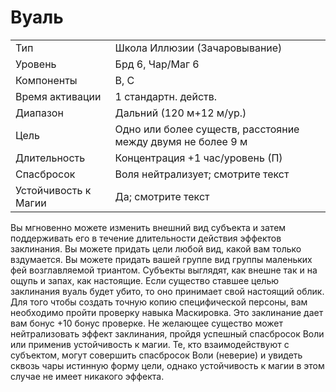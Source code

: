 
# Вуаль

| | |
|---|---|
|Тип|Школа Иллюзии (Зачаровывание)|
|Уровень| Брд 6, Чар/Маг 6|
|Компоненты| В, С|
|Время активации| 1 стандартн. действ.|
|Диапазон| Дальний (120 м+12 м/ур.)|
|Цель| Одно или более существ, расстояние между двумя не более 9 м|
|Длительность| Концентрация +1 час/уровень (П)|
|Спасбросок| Воля нейтрализует; смотрите текст|
|Устойчивость к Магии| Да; смотрите текст|

Вы мгновенно можете изменить внешний вид субъекта и затем поддерживать
его в течение длительности действия
эффектов заклинания. Вы можете придать цели любой вид, какой вам только
вздумается. Вы можете придать вашей
группе вид группы маленьких фей возглавляемой триантом. Субъекты выглядят, как внешне так и на ощупь и запах,
как настоящие. Если существо ставшее
целью заклинания вуаль будет убито, то
оно принимает свой настоящий облик.
Для того чтобы создать точную копию
специфической персоны, вам необходимо пройти проверку навыка Маскировка. Это заклинание дает вам бонус +10
бонус проверке.
Не желающее существо может нейтрализовать эффект заклинания, пройдя
успешный спасбросок Воли или применив устойчивость к магии. Те, кто
взаимодействуют с субъектом, могут
совершить спасбросок Воли (неверие)
и увидеть сквозь чары истинную форму цели, однако устойчивость к магии в
этом случае не имеет никакого эффекта.